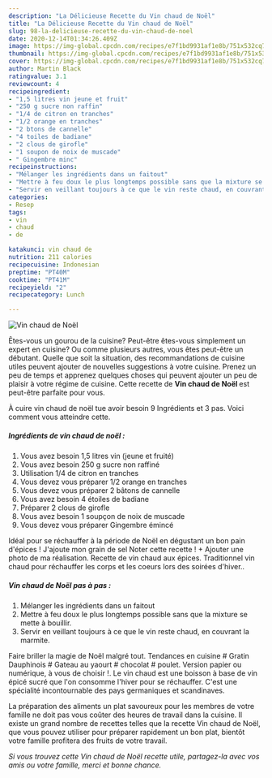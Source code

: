 ```yaml
---
description: "La Délicieuse Recette du Vin chaud de Noël"
title: "La Délicieuse Recette du Vin chaud de Noël"
slug: 98-la-delicieuse-recette-du-vin-chaud-de-noel
date: 2020-12-14T01:34:26.409Z
image: https://img-global.cpcdn.com/recipes/e7f1bd9931af1e8b/751x532cq70/vin-chaud-de-noel-photo-principale-de-la-recette.jpg
thumbnail: https://img-global.cpcdn.com/recipes/e7f1bd9931af1e8b/751x532cq70/vin-chaud-de-noel-photo-principale-de-la-recette.jpg
cover: https://img-global.cpcdn.com/recipes/e7f1bd9931af1e8b/751x532cq70/vin-chaud-de-noel-photo-principale-de-la-recette.jpg
author: Martin Black
ratingvalue: 3.1
reviewcount: 4
recipeingredient:
- "1,5 litres vin jeune et fruit"
- "250 g sucre non raffin"
- "1/4 de citron en tranches"
- "1/2 orange en tranches"
- "2 btons de cannelle"
- "4 toiles de badiane"
- "2 clous de girofle"
- "1 soupon de noix de muscade"
- " Gingembre minc"
recipeinstructions:
- "Mélanger les ingrédients dans un faitout"
- "Mettre à feu doux le plus longtemps possible sans que la mixture se mette à bouillir."
- "Servir en veillant toujours à ce que le vin reste chaud, en couvrant la marmite."
categories:
- Resep
tags:
- vin
- chaud
- de

katakunci: vin chaud de 
nutrition: 211 calories
recipecuisine: Indonesian
preptime: "PT40M"
cooktime: "PT41M"
recipeyield: "2"
recipecategory: Lunch

---
```



![Vin chaud de Noël](https://img-global.cpcdn.com/recipes/e7f1bd9931af1e8b/751x532cq70/vin-chaud-de-noel-photo-principale-de-la-recette.jpg)

Êtes-vous un gourou de la cuisine? Peut-être êtes-vous simplement un expert en cuisine? Ou comme plusieurs autres, vous êtes peut-être un débutant. Quelle que soit la situation, des recommandations de cuisine utiles peuvent ajouter de nouvelles suggestions à votre cuisine. Prenez un peu de temps et apprenez quelques choses qui peuvent ajouter un peu de plaisir à votre régime de cuisine. Cette recette de <strong> Vin chaud de Noël </strong> est peut-être parfaite pour vous.

<!--inarticleads1-->

À cuire vin chaud de noël tue avoir besoin 9 Ingrédients et 3 pas. Voici comment vous atteindre cette.

##### Ingrédients de vin chaud de noël :

1. Vous avez besoin 1,5 litres vin (jeune et fruité)
1. Vous avez besoin 250 g sucre non raffiné
1. Utilisation 1/4 de citron en tranches
1. Vous devez vous préparer 1/2 orange en tranches
1. Vous devez vous préparer 2 bâtons de cannelle
1. Vous avez besoin 4 étoiles de badiane
1. Préparer 2 clous de girofle
1. Vous avez besoin 1 soupçon de noix de muscade
1. Vous devez vous préparer  Gingembre émincé


Idéal pour se réchauffer à la période de Noël en dégustant un bon pain d&#39;épices ! J&#39;ajoute mon grain de sel Noter cette recette ! + Ajouter une photo de ma réalisation. Recette de vin chaud aux épices. Traditionnel vin chaud pour réchauffer les corps et les coeurs lors des soirées d&#39;hiver.. 

<!--inarticleads2-->

##### Vin chaud de Noël pas à pas :

1. Mélanger les ingrédients dans un faitout
1. Mettre à feu doux le plus longtemps possible sans que la mixture se mette à bouillir.
1. Servir en veillant toujours à ce que le vin reste chaud, en couvrant la marmite.


Faire briller la magie de Noël malgré tout. Tendances en cuisine # Gratin Dauphinois # Gateau au yaourt # chocolat # poulet. Version papier ou numérique, à vous de choisir !. Le vin chaud est une boisson à base de vin épicé sucré que l&#39;on consomme l&#39;hiver pour se réchauffer. C&#39;est une spécialité incontournable des pays germaniques et scandinaves. 

<!--inarticleads1-->

<p>
La préparation des aliments un plat savoureux pour les membres de votre famille ne doit pas vous coûter des heures de travail dans la cuisine. Il existe un grand nombre de recettes telles que la recette Vin chaud de Noël, que vous pouvez utiliser pour préparer rapidement un bon plat, bientôt votre famille profitera des fruits de votre travail.
</p>

<p>
<i>Si vous trouvez cette Vin chaud de Noël recette utile, partagez-la avec vos amis ou votre famille, merci et bonne chance.</i>
</p>
